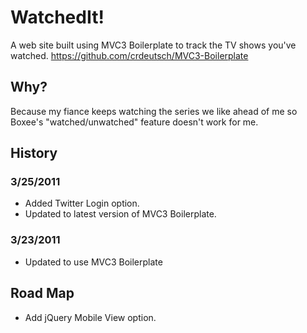 # WatchedIt! #

A web site built using MVC3 Boilerplate to track the TV shows you've watched.
https://github.com/crdeutsch/MVC3-Boilerplate

## Why? ##

Because my fiance keeps watching the series we like ahead of me so Boxee's "watched/unwatched" feature doesn't work for me.

## History ##

### 3/25/2011 ###

* Added Twitter Login option.
* Updated to latest version of MVC3 Boilerplate.

### 3/23/2011 ###

* Updated to use MVC3 Boilerplate

## Road Map ##

* Add jQuery Mobile View option.
